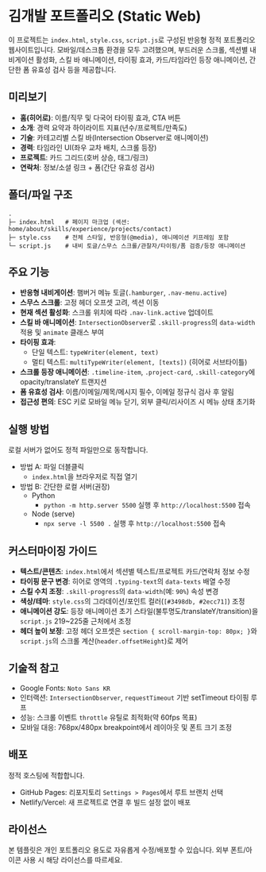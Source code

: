 # 김개발 포트폴리오 (Static Web)

이 프로젝트는 `index.html`, `style.css`, `script.js`로 구성된 반응형 정적 포트폴리오 웹사이트입니다. 모바일/데스크톱 환경을 모두 고려했으며, 부드러운 스크롤, 섹션별 내비게이션 활성화, 스킬 바 애니메이션, 타이핑 효과, 카드/타임라인 등장 애니메이션, 간단한 폼 유효성 검사 등을 제공합니다.

## 미리보기
- **홈(히어로)**: 이름/직무 및 다국어 타이핑 효과, CTA 버튼
- **소개**: 경력 요약과 하이라이트 지표(년수/프로젝트/만족도)
- **기술**: 카테고리별 스킬 바(Intersection Observer로 애니메이션)
- **경력**: 타임라인 UI(좌우 교차 배치, 스크롤 등장)
- **프로젝트**: 카드 그리드(호버 상승, 태그/링크)
- **연락처**: 정보/소셜 링크 + 폼(간단 유효성 검사)

## 폴더/파일 구조
```
.
├─ index.html   # 페이지 마크업 (섹션: home/about/skills/experience/projects/contact)
├─ style.css    # 전체 스타일, 반응형(@media), 애니메이션 키프레임 포함
└─ script.js    # 내비 토글/스무스 스크롤/관찰자/타이핑/폼 검증/등장 애니메이션
```

## 주요 기능
- **반응형 내비게이션**: 햄버거 메뉴 토글(`.hamburger`, `.nav-menu.active`)
- **스무스 스크롤**: 고정 헤더 오프셋 고려, 섹션 이동
- **현재 섹션 활성화**: 스크롤 위치에 따라 `.nav-link.active` 업데이트
- **스킬 바 애니메이션**: `IntersectionObserver`로 `.skill-progress`의 `data-width` 적용 및 `animate` 클래스 부여
- **타이핑 효과**:
  - 단일 텍스트: `typeWriter(element, text)`
  - 멀티 텍스트: `multiTypeWriter(element, [texts])` (히어로 서브타이틀)
- **스크롤 등장 애니메이션**: `.timeline-item`, `.project-card`, `.skill-category`에 opacity/translateY 트랜지션
- **폼 유효성 검사**: 이름/이메일/제목/메시지 필수, 이메일 정규식 검사 후 알림
- **접근성 편의**: ESC 키로 모바일 메뉴 닫기, 외부 클릭/리사이즈 시 메뉴 상태 초기화

## 실행 방법
로컬 서버가 없어도 정적 파일만으로 동작합니다.

- 방법 A: 파일 더블클릭
  - `index.html`을 브라우저로 직접 열기
- 방법 B: 간단한 로컬 서버(권장)
  - Python
    - `python -m http.server 5500` 실행 후 `http://localhost:5500` 접속
  - Node (serve)
    - `npx serve -l 5500 .` 실행 후 `http://localhost:5500` 접속

## 커스터마이징 가이드
- **텍스트/콘텐츠**: `index.html`에서 섹션별 텍스트/프로젝트 카드/연락처 정보 수정
- **타이핑 문구 변경**: 히어로 영역의 `.typing-text`의 `data-texts` 배열 수정
- **스킬 수치 조정**: `.skill-progress`의 `data-width`(예: `90%`) 속성 변경
- **색상/테마**: `style.css`의 그라데이션/포인트 컬러(`[#3498db, #2ecc71]`) 조정
- **애니메이션 강도**: 등장 애니메이션 초기 스타일(불투명도/translateY/transition)을 `script.js` 219~225줄 근처에서 조정
- **헤더 높이 보정**: 고정 헤더 오프셋은 `section { scroll-margin-top: 80px; }`와 `script.js`의 스크롤 계산(`header.offsetHeight`)로 제어

## 기술적 참고
- Google Fonts: `Noto Sans KR`
- 인터랙션: `IntersectionObserver`, `requestTimeout` 기반 setTimeout 타이핑 루프
- 성능: 스크롤 이벤트 `throttle` 유틸로 최적화(약 60fps 목표)
- 모바일 대응: 768px/480px breakpoint에서 레이아웃 및 폰트 크기 조정

## 배포
정적 호스팅에 적합합니다.
- GitHub Pages: 리포지토리 `Settings > Pages`에서 루트 브랜치 선택
- Netlify/Vercel: 새 프로젝트로 연결 후 빌드 설정 없이 배포

## 라이선스
본 템플릿은 개인 포트폴리오 용도로 자유롭게 수정/배포할 수 있습니다. 외부 폰트/아이콘 사용 시 해당 라이선스를 따르세요.
